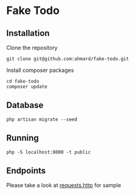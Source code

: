 # Fake Todo

## Installation
Clone the repository
```
git clone git@github.com:ahmard/fake-todo.git
```

Install composer packages
```
cd fake-todo
composer update
```

## Database
```
php artisan migrate --seed
```

## Running
```
php -S localhost:8000 -t public
```

## Endpoints
Please take a look at [requests.http](requests.http) for sample
